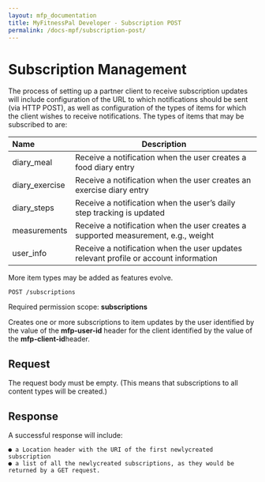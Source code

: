 ```yaml
---
layout: mfp_documentation
title: MyFitnessPal Developer - Subscription POST
permalink: /docs-mpf/subscription-post/
---
```


# Subscription Management

The process of setting up a partner client to receive subscription updates will include configuration of the URL to which notifications should be sent (via HTTP POST), as well as configuration of the types of items for which the client wishes to receive notifications.
The types of items that may be subscribed to are:

**Name** | **Description** 
 :--- | --- 
 diary_meal | Receive a notification when the user creates a food diary entry
 diary_exercise | Receive a notification when the user creates an exercise diary entry
 diary_steps | Receive a notification when the user’s daily step tracking is updated
 measurements | Receive a notification when the user creates a supported measurement, e.g., weight
 user_info | Receive a notification when the user updates relevant profile or account information
 
 More item types may be added as features evolve.
 
    POST ​/subscriptions
    
Required permission scope: ​**subscriptions**

Creates one or more subscriptions to item updates by the user identified by the value of the **mfp-user-id​** header for the client identified by the value of the **m​fp-client-id​** header.

## Request

The request body must be empty. (This means that subscriptions to all content types will be created.)

## Response

A successful response will include:

    ● a ​Location​ header with the URI of the first newly­created subscription
    ● a list of all the newly­created subscriptions, as they would be returned by a GET request.